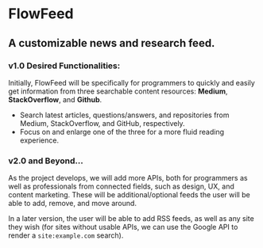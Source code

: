 # FlowFeed

## A customizable news and research feed.

### v1.0 Desired Functionalities:

Initially, FlowFeed will be specifically for programmers to quickly and easily get information from three searchable content resources: **Medium**, **StackOverflow**, and **Github**.

 * Search latest articles, questions/answers, and repositories from Medium, StackOverflow, and GitHub, respectively.
 * Focus on and enlarge one of the three for a more fluid reading experience.

### v2.0 and Beyond...

As the project develops, we will add more APIs, both for programmers as well as professionals from connected fields, such as design, UX, and content marketing. These will be additional/optional feeds the user will be able to add, remove, and move around.

In a later version, the user will be able to add RSS feeds, as well as any site they wish (for sites without usable APIs, we can use the Google API to render a `site:example.com` search).
